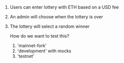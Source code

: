 1. Users can enter lottery with ETH based on a USD fee
2. An admin will choose when the lottery is over 
3. The lottery will select a random winner 

    How do we want to test this?
    1. 'mainnet-fork'
    2. 'development' with mocks
    3. 'testnet'